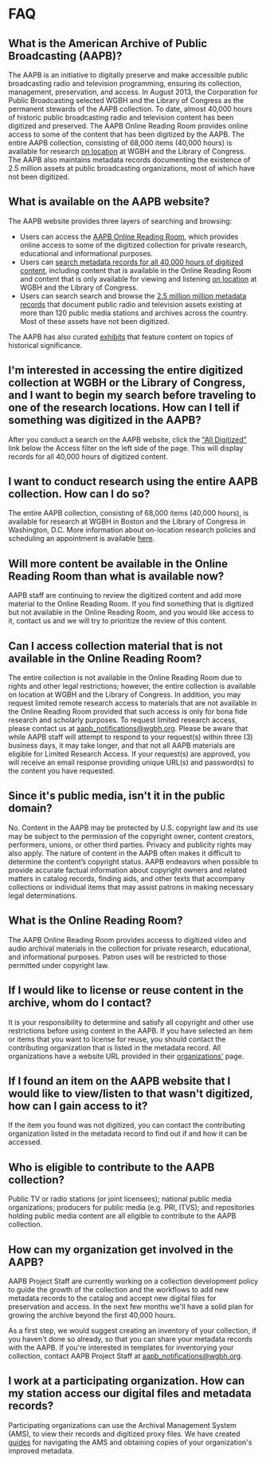 # FAQ

## What is the American Archive of Public Broadcasting (AAPB)?

The AAPB is an initiative to digitally preserve and make accessible
public broadcasting radio and television programming, ensuring its collection,
management, preservation, and access. In August 2013, the Corporation for
Public Broadcasting selected WGBH and the Library of Congress as the permanent
stewards of the AAPB collection. To date, almost 40,000 hours of historic public broadcasting radio and
television content has been digitized and preserved. The AAPB Online Reading Room provides online access to some of the content that has been digitized by the AAPB. The entire AAPB collection, consisting of 68,000 items (40,000 hours) is available for research [on location](/on-location) at WGBH and the Library of Congress. The AAPB also maintains metadata records documenting the existence of 2.5 million assets at public broadcasting organizations, most of which have not been digitized.

## What is available on the AAPB website?

The AAPB website provides three layers of searching and browsing:

- Users can access the [AAPB Online Reading Room](/catalog?q=&utf8=%E2%9C%93&f[access_types][]=online), which provides online access to some of the digitized collection for private research, educational and informational purposes.
- Users can [search metadata records for all 40,000 hours of digitized content](/catalog?q=&utf8=%E2%9C%93&f[access_types][]=digitized), including content that is available in the Online Reading Room and content that is only available for viewing and listening [on location](/on-location) at WGBH and the Library of Congress.
- Users can search search and browse the [2.5 million million metadata records](/catalog?q=&utf8=%E2%9C%93&f[access_types][]=all) that document public radio and television assets existing at more than 120 public media stations and archives across the country. Most of these assets have not been digitized.

The AAPB has also curated [exhibits](/exhibits) that feature content on topics of historical significance.

## I'm interested in accessing the entire digitized collection at WGBH or the Library of Congress, and I want to begin my search before traveling to one of the research locations. How can I tell if something was digitized in the AAPB?

After you conduct a search on the AAPB website, click the ["All Digitized"](/catalog?q=&utf8=%E2%9C%93&f[access_types][]=digitized) link below the Access filter on the left side of the page. This will display records for all 40,000 hours of digitized content.

## I want to conduct research using the entire AAPB collection. How can I do so?

The entire AAPB collection, consisting of 68,000 items (40,000 hours), is available for research at
WGBH in Boston and the Library of Congress in
Washington, D.C. More information about on-location research policies and
scheduling an appointment is available [here](/on-location).

## Will more content be available in the Online Reading Room than what is available now?

AAPB staff are continuing to review the digitized content and add more material to the Online Reading Room. If you find something that is digitized but not available in the Online Reading Room, and you would like access to it, contact us and we will try to prioritize the review of this content.

## Can I access collection material that is not available in the Online Reading Room?

The entire collection is not available in the Online Reading Room due to rights and other legal restrictions; however, the entire collection is available on location at WGBH and the Library of Congress. In addition, you may request limited remote research access to materials that are not available in the Online Reading Room provided that such access is only for bona fide research and scholarly purposes. To request limited research access, please contact us at [aapb_notifications@wgbh.org](mailto:aapb_notifications@wgbh.org). Please be aware that while AAPB staff will attempt to respond to your request(s) within three (3) business days, it may take longer, and that not all AAPB materials are eligible for Limited Research Access. If your request(s) are approved, you will receive an email response providing unique URL(s) and password(s) to the content you have requested.

## Since it's public media, isn't it in the public domain?

No. Content in the AAPB may be protected by U.S. copyright law and its use may
be subject to the permission of the copyright owner, content creators,
performers, unions, or other third parties. Privacy and publicity rights may
also apply. The nature of content in the AAPB often makes it difficult to
determine the content’s copyright status. AAPB endeavors when possible to
provide accurate factual information about copyright owners and related matters
in catalog records, finding aids, and other texts that accompany collections or
individual items that may assist patrons in making necessary legal
determinations.

## What is the Online Reading Room?

The AAPB Online Reading Room provides accesss to digitized video and audio archival materials in the
collection for private research, educational, and informational purposes. Patron
uses will be restricted to those permitted under copyright law.

## If I would like to license or reuse content in the archive, whom do I contact?

It is your responsibility to determine and satisfy all copyright and other use
restrictions before using content in the AAPB. If you have selected an item or
items that you want to license for reuse, you should contact the contributing
organization that is listed in the metadata record. All organizations have a website URL provided in their [organizations'](/participating-orgs) page.

## If I found an item on the AAPB website that I would like to view/listen to that wasn't digitized, how can I gain access to it?

If the item you found was not digitized, you can contact the contributing
organization listed in the metadata record to find out if and how it can be
accessed.

## Who is eligible to contribute to the AAPB collection?

Public TV or radio stations (or joint licensees); national public media
organizations; producers for public media (e.g. PRI, ITVS); and repositories
holding public media content are all eligible to contribute to the AAPB
collection.

## How can my organization get involved in the AAPB?

AAPB Project Staff are currently working on a collection development policy
to guide the growth of the collection and the workflows to add new metadata
records to the catalog and accept new digital files for preservation and
access. In the next few months we'll have a solid plan for growing the archive
beyond the first 40,000 hours.

As a first step, we would suggest creating an inventory of your collection, if
you haven't done so already, so that you can share your metadata records with
the AAPB. If you're interested in templates for inventorying your collection,
contact AAPB Project Staff at aapb_notifications@wgbh.org.

## I work at a participating organization. How can my station access our digital files and metadata records?

Participating organizations can use the Archival Management System (AMS), to
view their records and digitized proxy files. We have created
[guides](/help/using-the-ams) for navigating the AMS and obtaining copies of
your organization's improved metadata.

